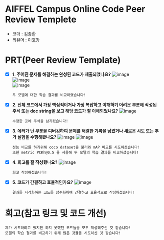 # AIFFEL Campus Online Code Peer Review Templete
- 코더 : 김종환
- 리뷰어 : 이호창


# PRT(Peer Review Template)
- [x]  **1. 주어진 문제를 해결하는 완성된 코드가 제출되었나요?**
    ![image](https://github.com/user-attachments/assets/3d1df572-4a3f-4c14-bf7a-c025261136d1)  
    ![image](https://github.com/user-attachments/assets/00e1e905-1b2a-4355-8f05-a2d860996c91)  
    ![image](https://github.com/user-attachments/assets/e45ad1c1-e92b-4fdc-8291-9490c604a7bd)  
    ```
    두 모델에 대한 학습 결과를 비교하였습니다!
    ```
        
- [x]  **2. 전체 코드에서 가장 핵심적이거나 가장 복잡하고 이해하기 어려운 부분에 작성된 
주석 또는 doc string을 보고 해당 코드가 잘 이해되었나요?**
    ![image](https://github.com/user-attachments/assets/bc72ccdc-4f30-4ac3-94ba-31257d6e5b99)
    ```
    수정한 곳에 주석을 남기셨습니다!
    ```
        
- [x]  **3. 에러가 난 부분을 디버깅하여 문제를 해결한 기록을 남겼거나
새로운 시도 또는 추가 실험을 수행해봤나요?**
    ![image](https://github.com/user-attachments/assets/c36a9318-d1b5-47c5-aef9-ed3d9456fa96)
    ![image](https://github.com/user-attachments/assets/7dd00ae5-2253-4f0d-9550-964014c809d8)  
    ```
    성능 비교를 하기위해 coco dataset을 불러와 mAP 비교를 시도하셨습니다!
    또한 metric PCKh@0.5 을 사용해 두 모델의 학습 결과를 비교하셨습니다!
    ```
        
- [x]  **4. 회고를 잘 작성했나요?**
    ![image](https://github.com/user-attachments/assets/fef13868-101b-4b63-869b-dfb989ea7b7c)
    ```
    회고 작성하셨습니다!
    ```
        
- [x]  **5. 코드가 간결하고 효율적인가요?**
    ![image](https://github.com/user-attachments/assets/8f40f34b-4c4b-4573-ae03-aea0bd6ee019)
    ```
    결과를 시각화하는 코드를 함수화하여 간결하고 효율적으로 작성하셨습니다!
    ```

# 회고(참고 링크 및 코드 개선)
```
제가 시도하려고 했지만 하지 못했던 코드들을 모두 작성해주신 것 같습니다!
모델의 학습 결과를 비교하기 위해 많은 것들을 시도하신 것 같습니다!
```
